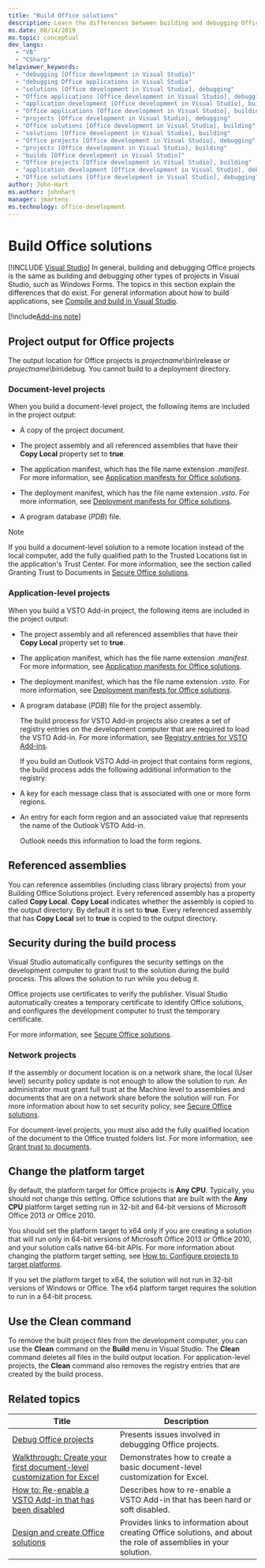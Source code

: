 ```yaml
---
title: "Build Office solutions"
description: Learn the differences between building and debugging Office projects and building and debugging other types of projects in Visual Studio, such as Windows Forms.
ms.date: 08/14/2019
ms.topic: conceptual
dev_langs:
  - "VB"
  - "CSharp"
helpviewer_keywords:
  - "debugging [Office development in Visual Studio]"
  - "debugging Office applications in Visual Studio"
  - "solutions [Office development in Visual Studio], debugging"
  - "Office applications [Office development in Visual Studio], debugging"
  - "application development [Office development in Visual Studio], building"
  - "Office applications [Office development in Visual Studio], building"
  - "projects [Office development in Visual Studio], debugging"
  - "Office solutions [Office development in Visual Studio], building"
  - "solutions [Office development in Visual Studio], building"
  - "Office projects [Office development in Visual Studio], debugging"
  - "projects [Office development in Visual Studio], building"
  - "builds [Office development in Visual Studio]"
  - "Office projects [Office development in Visual Studio], building"
  - "application development [Office development in Visual Studio], debugging"
  - "Office solutions [Office development in Visual Studio], debugging"
author: John-Hart
ms.author: johnhart
manager: jmartens
ms.technology: office-development
---
```

# Build Office solutions

 [!INCLUDE [Visual Studio](~/includes/applies-to-version/vs-windows-only.md)]
  In general, building and debugging Office projects is the same as building and debugging other types of projects in Visual Studio, such as Windows Forms. The topics in this section explain the differences that do exist. For general information about how to build applications, see [Compile and build in Visual Studio](../ide/compiling-and-building-in-visual-studio.md).

[!include[Add-ins note](includes/addinsnote.md)]

## Project output for Office projects
 The output location for Office projects is *projectname*\bin\release or *projectname*\bin\debug. You cannot build to a deployment directory.

### Document-level projects
 When you build a document-level project, the following items are included in the project output:

- A copy of the project document.

- The project assembly and all referenced assemblies that have their **Copy Local** property set to **true**.

- The application manifest, which has the file name extension *.manifest*. For more information, see [Application manifests for Office solutions](../vsto/application-manifests-for-office-solutions.md).

- The deployment manifest, which has the file name extension *.vsto*. For more information, see [Deployment manifests for Office solutions](../vsto/deployment-manifests-for-office-solutions.md).

- A program database (*PDB*) file.

> [!NOTE]
> If you build a document-level solution to a remote location instead of the local computer, add the fully qualified path to the Trusted Locations list in the application's Trust Center. For more information, see the section called Granting Trust to Documents in [Secure Office solutions](../vsto/securing-office-solutions.md).

### Application-level projects
 When you build a VSTO Add-in project, the following items are included in the project output:

- The project assembly and all referenced assemblies that have their **Copy Local** property set to **true**.

- The application manifest, which has the file name extension *.manifest*. For more information, see [Application manifests for Office solutions](../vsto/application-manifests-for-office-solutions.md).

- The deployment manifest, which has the file name extension *.vsto*. For more information, see [Deployment manifests for Office solutions](../vsto/deployment-manifests-for-office-solutions.md).

- A program database (*PDB*) file for the project assembly.

  The build process for VSTO Add-in projects also creates a set of registry entries on the development computer that are required to load the VSTO Add-in. For more information, see [Registry entries for VSTO Add-ins](../vsto/registry-entries-for-vsto-add-ins.md).

  If you build an Outlook VSTO Add-in project that contains form regions, the build process adds the following additional information to the registry:

- A key for each message class that is associated with one or more form regions.

- An entry for each form region and an associated value that represents the name of the Outlook VSTO Add-in.

  Outlook needs this information to load the form regions.

## Referenced assemblies
 You can reference assemblies (including class library projects) from your Building Office Solutions project. Every referenced assembly has a property called **Copy Local**. **Copy Local** indicates whether the assembly is copied to the output directory. By default it is set to **true**. Every referenced assembly that has **Copy Local** set to **true** is copied to the output directory.

## Security during the build process
 Visual Studio automatically configures the security settings on the development computer to grant trust to the solution during the build process. This allows the solution to run while you debug it.

 Office projects use certificates to verify the publisher. Visual Studio automatically creates a temporary certificate to identify Office solutions, and configures the development computer to trust the temporary certificate.

 For more information, see [Secure Office solutions](../vsto/securing-office-solutions.md).

### Network projects
 If the assembly or document location is on a network share, the local (User level) security policy update is not enough to allow the solution to run. An administrator must grant full trust at the Machine level to assemblies and documents that are on a network share before the solution will run. For more information about how to set security policy, see [Secure Office solutions](../vsto/securing-office-solutions.md).

 For document-level projects, you must also add the fully qualified location of the document to the Office trusted folders list. For more information, see [Grant trust to documents](../vsto/granting-trust-to-documents.md).

## Change the platform target
 By default, the platform target for Office projects is **Any CPU**. Typically, you should not change this setting. Office solutions that are built with the **Any CPU** platform target setting run in 32-bit and 64-bit versions of Microsoft  Office 2013  or Office 2010.

 You should set the platform target to x64 only if you are creating a solution that will run only in 64-bit versions of Microsoft  Office 2013  or Office 2010, and your solution calls native 64-bit APIs. For more information about changing the platform target setting, see [How to: Configure projects to target platforms](../ide/how-to-configure-projects-to-target-platforms.md).

 If you set the platform target to x64, the solution will not run in 32-bit versions of Windows or Office. The x64 platform target requires the solution to run in a 64-bit process.

## Use the Clean command
 To remove the built project files from the development computer, you can use the **Clean** command on the **Build** menu in Visual Studio. The **Clean** command deletes all files in the build output location. For application-level projects, the **Clean** command also removes the registry entries that are created by the build process.

## Related topics

|Title|Description|
|-----------|-----------------|
|[Debug Office projects](../vsto/debugging-office-projects.md)|Presents issues involved in debugging Office projects.|
|[Walkthrough: Create your first document-level customization for Excel](../vsto/walkthrough-creating-your-first-document-level-customization-for-excel.md)|Demonstrates how to create a basic document-level customization for Excel.|
|[How to: Re-enable a VSTO Add-in that has been disabled](../vsto/how-to-re-enable-a-vsto-add-in-that-has-been-disabled.md)|Describes how to re-enable a VSTO Add-in that has been hard or soft disabled.|
|[Design and create Office solutions](../vsto/designing-and-creating-office-solutions.md)|Provides links to information about creating Office solutions, and about the role of assemblies in your solution.|